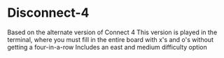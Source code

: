 # Disconnect-4
Based on the alternate version of Connect 4
This version is played in the terminal, where you must fill in the entire board with x's and o's without getting a four-in-a-row
Includes an east and medium difficulty option
